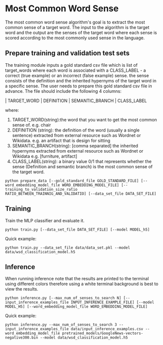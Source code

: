 # Most Common Word Sense
The most common word sense algorithm's goal is to extract the most common sense of a target word. The input to the algorithm is the target word and the output are the senses of the target word where each sense is scored according to the most commonly used sense in the language.

## Prepare training and validation test sets
The training module inputs a gold standard csv file which is list of target_words where each word is associated with a CLASS_LABEL - a correct (true example) or an incorrect (false example) sense. the sense consists of the definition and the inherited hypernyms of the target word in a specific sense.
The user needs to prepare this gold standard csv file in advance. The file should include the following 4 columns:

| TARGET_WORD | DEFINITION | SEMANTIC_BRANCH | CLASS_LABEL

where:
1. TARGET_WORD(string):the word that you want to get the most common sense of. e.g. chair
2. DEFINITION (string): the definition of the word (usually a single sentence) extracted from external resource such as Wordnet or Wikidata. e.g. an artifact that is design for sitting
3. SEMANTIC_BRANCH(string):  [comma separated] the inherited hypernyms extracted from external resource such as Wordnet or Wikidata e.g. [furniture, artifact]
4. CLASS_LABEL(string): a binary value 0/1 that represents whether the sense (Definition and semantic branch) is the most common sense of the target word.

`python prepare_data [--gold_standard_file GOLD_STANDARD_FILE]
       [--word_embedding_model_file WORD_EMBEDDING_MODEL_FILE]
       [--training_to_validation_size_ratio RATIO_BETWEEN_TRAINNIG_AND_VALIDATIO]
       [--data_set_file DATA_SET_FILE]`

## Training
Train the MLP classifier and evaluate it.

`python train.py [--data_set_file DATA_SET_FILE] [--model MODEL_h5]`

Quick example:

`python train.py --data_set_file data/data_set.pkl
                 --model data/wsd_classification_model.h5`

## Inference
When running inference note that the results are printed to the terminal using different colors therefore using a white terminal background is best to view the results.

`python inference.py [--max_num_of_senses_to_search N]
        [--input_inference_examples_file INPUT_INFERENCE_EXAMPLE_FILE]
        [--model MODEL_H5] [--word_embedding_model_file WORD_EMBEDDING_MODEL_FILE]`

Quick example:

`python inference.py --max_num_of_senses_to_search 3
       --input_inference_examples_file data/input_inference_examples.csv
       --word_embedding_model_file pretrained_models/GoogleNews-vectors-negative300.bin
       --model data/wsd_classification_model.h5`
